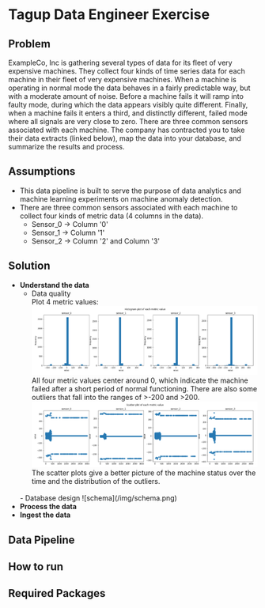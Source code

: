 # Tagup Data Engineer Exercise

## Problem
ExampleCo, Inc is gathering several types of data for its fleet of very expensive machines. They collect four kinds of time series data for each machine in their fleet of very expensive machines. When a machine is operating in normal mode the data behaves in a fairly predictable way, but with a moderate amount of noise. Before a machine fails it will ramp into faulty mode, during which the data appears visibly quite different. Finally, when a machine fails it enters a third, and distinctly different, failed mode where all signals are very close to zero. There are three common sensors associated with each machine. The company has contracted you to take their data extracts (linked below), map the data into your database, and summarize the results and process.

## Assumptions
- This data pipeline is built to serve the purpose of data analytics and machine learning experiments on machine anomaly detection.
- There are three common sensors associated with each machine to collect four kinds of metric data (4 columns in the data). 
	- Sensor_0 -> Column '0'
	- Sensor_1 -> Column '1'
	- Sensor_2 -> Column '2' and Column '3'

## Solution
- <strong>Understand the data</strong>
	- Data quality   
	Plot 4 metric values:
	![histogram](/img/histogram.png)
	All four metric values center around 0, which indicate the machine failed after a short period of normal functioning. There are also some outliers that fall into the ranges of >-200 and >200.
	![scatter](/img/scatter.png)
	The scatter plots give a better picture of the machine status over the time and the distribution of the outliers.
	<br/>
	- Database design  
	![schema](/img/schema.png)
- <strong>Process the data</strong>
- <strong>Ingest the data</strong>


## Data Pipeline


## How to run

## Required Packages
